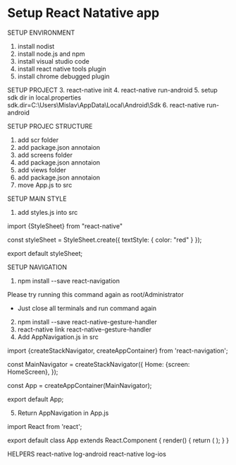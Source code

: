 # Setup React Natative app

SETUP ENVIRONMENT
1. install nodist
2. install node.js and npm
3. install visual studio code
4. install react native tools plugin
4. install chrome debugged plugin

SETUP PROJECT
3. react-native init <Project name>
4. react-native run-android
5. setup sdk dir in local.properties
   sdk.dir=C\:\\Users\\Mislav\\AppData\\Local\\Android\\Sdk
6. react-native run-android

SETUP PROJEC STRUCTURE
1. add scr folder
2. add package.json annotaion
7. add screens folder
2. add package.json annotaion
8. add views folder
2. add package.json annotaion
3. move App.js to src

SETUP MAIN STYLE
1. add styles.js into src

import {StyleSheet} from "react-native"

const styleSheet = StyleSheet.create({
     textStyle: {
         color: "red"
     }
});

export default styleSheet;

SETUP NAVIGATION
1. npm install --save react-navigation

Please try running this command again as root/Administrator 
* Just close all terminals and run command again

2. npm install --save react-native-gesture-handler
3. react-native link react-native-gesture-handler
4. Add AppNavigation.js in src

import {createStackNavigator, createAppContainer} from 'react-navigation';

const MainNavigator = createStackNavigator({
  Home: {screen: HomeScreen},
});

const App = createAppContainer(MainNavigator);

export default App;

5. Return AppNavigation in App.js

import React from 'react';

export default class App extends React.Component {
  render() {
    return (
      <AppNavigator/>
    );
  }
}

HELPERS
react-native log-android
react-native log-ios
